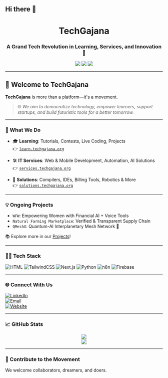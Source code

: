 ## Hi there 👋

<!--
**TechGajana/TechGajana** is a ✨ _special_ ✨ repository because its `README.md` (this file) appears on your GitHub profile.

Here are some ideas to get you started:

- 🔭 I’m currently working on ...
- 🌱 I’m currently learning ...
- 👯 I’m looking to collaborate on ...
- 🤔 I’m looking for help with ...
- 💬 Ask me about ...
- 📫 How to reach me: ...
- 😄 Pronouns: ...
- ⚡ Fun fact: ...
-->


<!-- TechGajana GitHub Profile README -->

<h1 align="center"> TechGajana </h1>
<h3 align="center">A Grand Tech Revolution in Learning, Services, and Innovation 🚀</h3>

<p align="center">
  <img src="https://img.shields.io/badge/Tech-Lavender-9b59b6?style=for-the-badge" />
  <img src="https://img.shields.io/badge/Open%20Source-Enabled-brightgreen?style=for-the-badge" />
  <img src="https://img.shields.io/badge/Mission-Innovation-blue?style=for-the-badge" />
</p>

---

## 👋 Welcome to TechGajana

**TechGajana** is more than a platform—it's a movement.

> 🌐 *We aim to democratize technology, empower learners, support startups, and build futuristic tools for a better tomorrow.*

---

### 🧠 What We Do

- 🎓 **Learning**: Tutorials, Contests, Live Coding, Projects  
  👉 [`learn.techgajana.org`](https://learn.techgajana.org)

- 🛠️ **IT Services**: Web & Mobile Development, Automation, AI Solutions  
  👉 [`services.techgajana.org`](https://services.techgajana.org)

- 🧰 **Solutions**: Compilers, IDEs, Billing Tools, Robotics & More  
  👉 [`solutions.techgajana.org`](https://solutions.techgajana.org)

---

### 💡 Ongoing Projects

- `WFW`: Empowering Women with Financial AI + Voice Tools  
- `Natural Farming Marketplace`: Verified & Transparent Supply Chain  
- `QMeshX`: Quantum-AI Interplanetary Mesh Network 🚀  

📚 Explore more in our [Projects](#)!

---

### 🧑‍💻 Tech Stack

![HTML](https://img.shields.io/badge/HTML-E34F26?style=flat&logo=html5&logoColor=white)
![TailwindCSS](https://img.shields.io/badge/TailwindCSS-38B2AC?style=flat&logo=tailwind-css&logoColor=white)
![Next.js](https://img.shields.io/badge/Next.js-000000?style=flat&logo=next.js)
![Python](https://img.shields.io/badge/Python-3776AB?style=flat&logo=python&logoColor=white)
![n8n](https://img.shields.io/badge/n8n-ef6c00?style=flat&logo=n8n&logoColor=white)
![Firebase](https://img.shields.io/badge/Firebase-ffca28?style=flat&logo=firebase&logoColor=black)

---

### 🌐 Connect With Us

[![LinkedIn](https://img.shields.io/badge/LinkedIn-TechGajana-blue?logo=linkedin&style=flat-square)](https://linkedin.com/company/techgajana)  
[![Email](https://img.shields.io/badge/Email-techgajana%40gmail.com-red?style=flat-square&logo=gmail)](mailto:techgajana@gmail.com)  
[![Website](https://img.shields.io/badge/Website-Coming%20Soon-9b59b6?style=flat-square)](#)

---

### 📈 GitHub Stats

<p align="center">
  <img src="https://github-readme-stats.vercel.app/api?username=TechGajana&show_icons=true&theme=radical" />
  <br />
  <img src="https://github-readme-stats.vercel.app/api/top-langs/?username=TechGajana&layout=compact&theme=radical" />
</p>

---

### 🤝 Contribute to the Movement

We welcome collaborators, dreamers, and doers.


